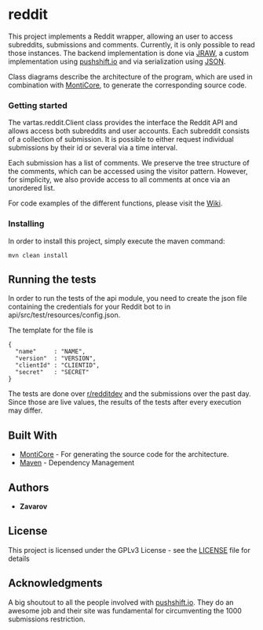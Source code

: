 # reddit

This project implements a Reddit wrapper, allowing an user to access subreddits, submissions and comments.
Currently, it is only possible to read those instances.
The backend implementation is done via [JRAW](https://github.com/mattbdean/JRAW), a custom implementation using 
[pushshift.io](https://pushshift.io/) and via serialization using [JSON](https://en.wikipedia.org/wiki/JSON).

Class diagrams describe the architecture of the program, which are used in combination with [MontiCore](http://www.monticore.de/),
to generate the corresponding source code.

### Getting started

The vartas.reddit.Client class provides the interface the Reddit API and allows access both subreddits and user accounts.
Each subreddit consists of a collection of submission. It is possible to either request individual submissions by their
id or several via a time interval. 

Each submission has a list of comments. We preserve the tree structure of the comments, which can be
accessed using the visitor pattern. However, for simplicity, we also provide access to all comments
at once via an unordered list.

For code examples of the different functions, please visit the [Wiki](https://github.com/Zavarov/reddit/wiki).

### Installing

In order to install this project, simply execute the maven command:

```
mvn clean install
```

## Running the tests

In order to run the tests of the api module, you need to create the json file containing the credentials for your Reddit bot to in api/src/test/resources/config.json.

The template for the file is
```
{
  "name"     : "NAME",
  "version"  : "VERSION",
  "clientId" : "CLIENTID",
  "secret"   : "SECRET"
}
```

The tests are done over [r/redditdev](https://www.reddit.com/r/redditdev/) and the submissions over the past day.
Since those are live values, the results of the tests after every execution may differ.

## Built With

* [MontiCore](https://github.com/MontiCore/monticore) - For generating the source code for the architecture.
* [Maven](https://maven.apache.org/) - Dependency Management

## Authors

* **Zavarov**

## License

This project is licensed under the GPLv3 License - see the [LICENSE](LICENSE) file for details

## Acknowledgments
A big shoutout to all the people involved with [pushshift.io](https://pushshift.io/). They do an awesome job
and their site was fundamental for circumventing the 1000 submissions restriction.